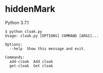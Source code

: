 # hiddenMark

Python 3.7.1

```
$ python cloak.py 
Usage: cloak.py [OPTIONS] COMMAND [ARGS]...

Options:
  --help  Show this message and exit.

Commands:
  add-cloak  Add cloak
  get-cloak  Get cloak
```
